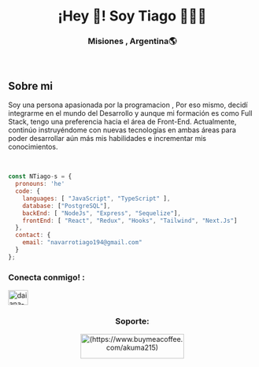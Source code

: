 
<h1 align="center">¡Hey 👋! Soy Tiago 👩🏻‍💻</h1>
<h3 align="center">Misiones , Argentina🌎</h3><br/> 

<h2>Sobre mi</h2>
<p>
  Soy una persona apasionada por la programacion , Por eso mismo, decidí integrarme en el mundo del Desarrollo y aunque mi formación es como Full Stack, tengo una preferencia hacia el área de Front-End. Actualmente, continúo instruyéndome con nuevas tecnologías en ambas áreas para poder desarrollar aún más mis habilidades e incrementar mis conocimientos.
</p>
<br/>


```js
const NTiago-s = {
  pronouns: 'he'
  code: {
    languages: [ "JavaScript", "TypeScript" ],
    database: ["PostgreSQL"],
    backEnd: [ "NodeJs", "Express", "Sequelize"],
    frontEnd: [ "React", "Redux", "Hooks", "Tailwind", "Next.Js"]
  },
  contact: {
    email: "navarrotiago194@gmail.com"
  }
};
```

<h3 align="left">Conecta conmigo! :</h3>
<p align="left">
<a href="https://www.linkedin.com/in/tiago-navarro-30bba2291/" target="blank"><img align="center" src="https://raw.githubusercontent.com/rahuldkjain/github-profile-readme-generator/master/src/images/icons/Social/linked-in-alt.svg" alt="daiana-grillia" height="30" width="40" /></a>
</p>



<h3 align="center">Soporte:</h3>
<div align="center">  <p><a href="https://www.buymeacoffee.com/akuma215"> <img align="center" src="https://cdn.buymeacoffee.com/buttons/v2/default-yellow.png" height="50" width="210" alt="(https://www.buymeacoffee.com/akuma215)" /></a></p><br><br>

<!--
**Daiana215/Daiana215** is a ✨ _special_ ✨ repository because its `README.md` (this file) appears on your GitHub profile.

Here are some ideas to get you started:

- 🔭 I’m currently working on ...
- 🌱 I’m currently learning ...
- 👯 I’m looking to collaborate on ...
- 🤔 I’m looking for help with ...
- 💬 Ask me about ...
- 📫 How to reach me: ...
- 😄 Pronouns: ...
- ⚡ Fun fact: ...
-->

